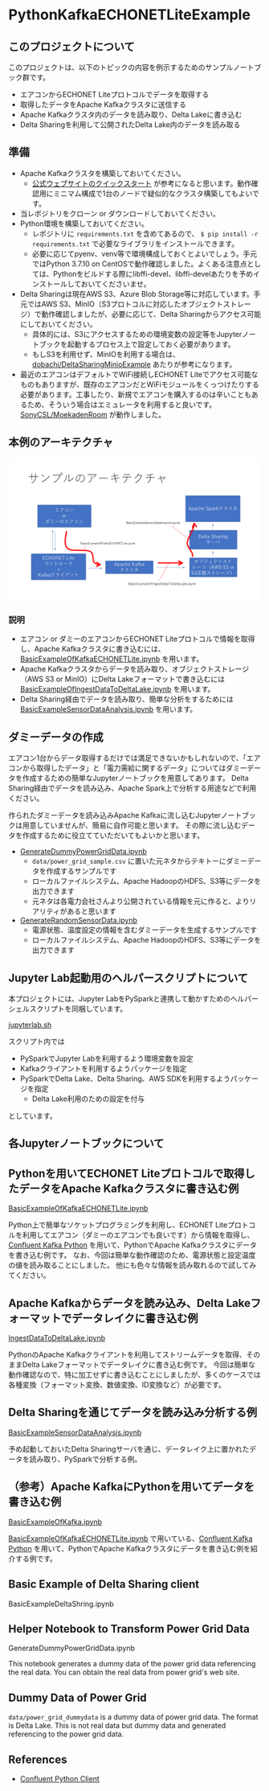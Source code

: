 # PythonKafkaECHONETLiteExample

## このプロジェクトについて

このプロジェクトは、以下のトピックの内容を例示するためのサンプルノートブック群です。

* エアコンからECHONET Liteプロトコルでデータを取得する
* 取得したデータをApache Kafkaクラスタに送信する
* Apache Kafkaクラスタ内のデータを読み取り、Delta Lakeに書き込む
* Delta Sharingを利用して公開されたDelta Lake内のデータを読み取る

## 準備

* Apache Kafkaクラスタを構築しておいてください。
  * [公式ウェブサイトのクイックスタート] が参考になると思います。動作確認用にミニマム構成で1台のノードで疑似的なクラスタ構築してもよいです。
* 当レポジトリをクローン or ダウンロードしておいてください。
* Python環境を構築しておいてください。
  * レポジトリに `requirements.txt` を含めてあるので、 `$ pip install -r requirements.txt` で必要なライブラリをインストールできます。
  * 必要に応じてpyenv、venv等で環境構成しておくとよいでしょう。手元ではPython 3.7.10 on CentOSで動作確認しました。よくある注意点としては、Pythonをビルドする際にlibffi-devel、libffi-develあたりを予めインストールしておいてくださいませ。
* Delta Sharingは現在AWS S3、Azure Blob Storage等に対応しています。手元ではAWS S3、MinIO（S3プロトコルに対応したオブジェクトストレージ）で動作確認しましたが、必要に応じて、Delta Sharingからアクセス可能にしておいてください。
  * 具体的には、S3にアクセスするための環境変数の設定等をJupyterノートブックを起動するプロセス上で設定しておく必要があります。
  * もしS3を利用せず、MinIOを利用する場合は、 [dobachi/DeltaSharingMinioExample] あたりが参考になります。
* 最近のエアコンはデフォルトでWiFi接続しECHONET Liteでアクセス可能なものもありますが、既存のエアコンだとWiFiモジュールをくっつけたりする必要があります。工事したり、新規でエアコンを購入するのは辛いこともあるため、そういう場合はエミュレータを利用すると良いです。 [SonyCSL/MoekadenRoom] が動作しました。

[公式ウェブサイトのクイックスタート]: https://kafka.apache.org/quickstart
[dobachi/DeltaSharingMinioExample]: https://github.com/dobachi/DeltaSharingMinioExample
[SonyCSL/MoekadenRoom]: https://github.com/SonyCSL/MoekadenRoom

## 本例のアーキテクチャ

![本例のアーキテクチャ](https://github.com/dobachi/PythonKafkaECHONETLiteExample/blob/main/images/Architecture.png?raw=true)

### 説明

* エアコン or ダミーのエアコンからECHONET Liteプロトコルで情報を取得し、Apache Kafkaクラスタに書き込むには、 [BasicExampleOfKafkaECHONETLite.ipynb] を用います。
* Apache Kafkaクラスタからデータを読み取り、オブジェクトストレージ（AWS S3 or MinIO）にDelta Lakeフォーマットで書き込むには [BasicExampleOfIngestDataToDeltaLake.ipynb] を用います。
* Delta Sharing経由でデータを読み取り、簡単な分析をするためには [BasicExampleSensorDataAnalysis.ipynb] を用います。


[BasicExampleOfKafkaECHONETLite.ipynb]: https://github.com/dobachi/PythonKafkaECHONETLiteExample/blob/main/BasicExampleOfKafkaECHONETLite.ipynb
[BasicExampleOfIngestDataToDeltaLake.ipynb]: https://github.com/dobachi/PythonKafkaECHONETLiteExample/blob/main/BasicExampleOfIngestDataToDeltaLake.ipynb
[BasicExampleSensorDataAnalysis.ipynb]: https://github.com/dobachi/PythonKafkaECHONETLiteExample/blob/main/BasicExampleSensorDataAnalysis.ipynb

## ダミーデータの作成

エアコン1台からデータ取得するだけでは満足できないかもしれないので、「エアコンから取得したデータ」と「電力需給に関するデータ」についてはダミーデータを作成するための簡単なJupyterノートブックを用意してあります。
Delta Sharing経由でデータを読み込み、Apache Spark上で分析する用途などで利用ください。

作られたダミーデータを読み込みApache Kafkaに流し込むJupyterノートブックは用意していませんが、簡易に自作可能と思います。
その際に流し込むデータを作成するために役立てていただいてもよいかと思います。

* [GenerateDummyPowerGridData.ipynb]
  * `data/power_grid_sample.csv` に置いた元ネタからテキトーにダミーデータを作成するサンプルです
  * ローカルファイルシステム、Apache HadoopのHDFS、S3等にデータを出力できます
  * 元ネタは各電力会社さんより公開されている情報を元に作ると、よりリアリティがあると思います
* [GenerateRandomSensorData.ipynb]
  * 電源状態、温度設定の情報を含むダミーデータを生成するサンプルです
  * ローカルファイルシステム、Apache HadoopのHDFS、S3等にデータを出力できます

[GenerateDummyPowerGridData.ipynb]: https://github.com/dobachi/PythonKafkaECHONETLiteExample/blob/main/GenerateDummyPowerGridData.ipynb
[GenerateRandomSensorData.ipynb]: https://github.com/dobachi/PythonKafkaECHONETLiteExample/blob/main/GenerateRandomSensorData.ipynb

## Jupyter Lab起動用のヘルパースクリプトについて

本プロジェクトには、Jupyter LabをPySparkと連携して動かすためのヘルパーシェルスクリプトを同梱しています。

[jupyterlab.sh]

スクリプト内では

* PySparkでJupyter Labを利用するよう環境変数を設定
* Kafkaクライアントを利用するようパッケージを指定
* PySparkでDelta Lake、Delta Sharing、AWS SDKを利用するようパッケージを指定
  * Delta Lake利用のための設定を付与

としています。

[jupyterlab.sh]: https://github.com/dobachi/PythonKafkaECHONETLiteExample/blob/main/bin/jupyterlab.sh

## 各Jupyterノートブックについて

## Pythonを用いてECHONET Liteプロトコルで取得したデータをApache Kafkaクラスタに書き込む例

[BasicExampleOfKafkaECHONETLite.ipynb]

Python上で簡単なソケットプログラミングを利用し、ECHONET Liteプロトコルを利用してエアコン（ダミーのエアコンでも良いです）から情報を取得し、
[Confluent Kafka Python] を用いて、PythonでApache Kafkaクラスタにデータを書き込む例です。
なお、今回は簡単な動作確認のため、電源状態と設定温度の値を読み取ることにしました。
他にも色々な情報を読み取れるので試してみてください。

[BasicExampleOfKafkaECHONETLite.ipynb]: https://github.com/dobachi/PythonKafkaECHONETLiteExample/blob/main/BasicExampleOfKafkaECHONETLite.ipynb

## Apache Kafkaからデータを読み込み、Delta Lakeフォーマットでデータレイクに書き込む例

[IngestDataToDeltaLake.ipynb]

PythonのApache Kafkaクライアントを利用してストリームデータを取得、そのままDelta Lakeフォーマットでデータレイクに書き込む例です。
今回は簡単な動作確認なので、特に加工せずに書き込むことにしましたが、多くのケースでは各種変換（フォーマット変換、数値変換、ID変換など）が必要です。

[IngestDataToDeltaLake.ipynb]: https://github.com/dobachi/PythonKafkaECHONETLiteExample/blob/main/BasicExampleOfIngestDataToDeltaLake.ipynb

## Delta Sharingを通じてデータを読み込み分析する例

[BasicExampleSensorDataAnalysis.ipynb]

予め起動しておいたDelta Sharingサーバを通じ、データレイク上に置かれたデータを読み取り、PySparkで分析する例。

[BasicExampleSensorDataAnalysis.ipynb]: http://el01:8888/lab/tree/BasicExampleSensorDataAnalysis.ipynb

## （参考）Apache KafkaにPythonを用いてデータを書き込む例

[BasicExampleOfKafka.ipynb]

[BasicExampleOfKafkaECHONETLite.ipynb] で用いている、[Confluent Kafka Python] を用いて、PythonでApache Kafkaクラスタにデータを書き込む例を紹介する例です。

[BasicExampleOfKafka.ipynb]: https://github.com/dobachi/PythonKafkaECHONETLiteExample/blob/main/BasicExampleOfKafka.ipynb
[Confluent Kafka Python]: https://docs.confluent.io/ja-jp/clients-confluent-kafka-python/1.5.0/overview.html

## Basic Example of Delta Sharing client

BasicExampleDeltaShring.ipynb

## Helper Notebook to Transform Power Grid Data

GenerateDummyPowerGridData.ipynb

This notebook generates a dummy data of the power grid data referencing the real data.
You can obtain the real data from power grid's web site.

## Dummy Data of Power Grid

`data/power_grid_dummydata` is a dummy data of power grid data.
The format is Delta Lake.
This is not real data but dummy data and generated referencing to the power grid data.

## References

* [Confluent Python Client]

[Confluent Python Client]: https://docs.confluent.io/clients-confluent-kafka-python/current/overview.html